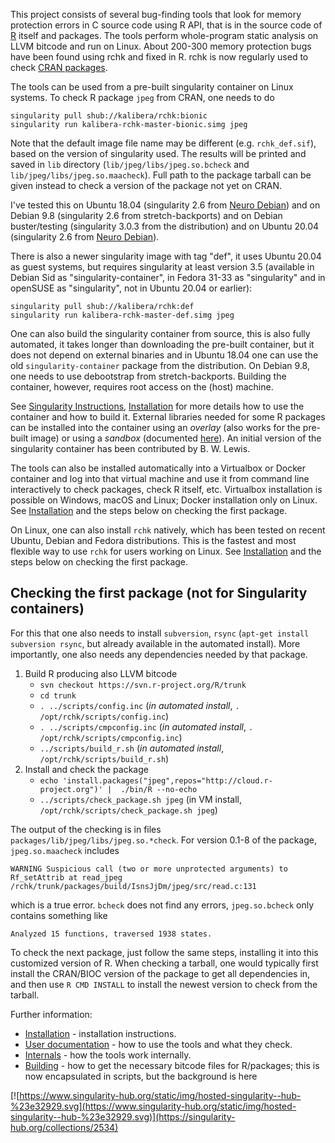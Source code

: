 
This project consists of several bug-finding tools that look for memory
protection errors in C source code using R API, that is in the source code
of [R](http://www.r-project.org/) itself and packages.  The tools perform
whole-program static analysis on LLVM bitcode and run on Linux.  About
200-300 memory protection bugs have been found using rchk and fixed in R. 
rchk is now regularly used to check [CRAN
packages](https://github.com/kalibera/cran-checks/tree/master/rchk).

The tools can be used from a pre-built singularity container on Linux
systems. To check R package `jpeg` from CRAN, one needs to do

```
singularity pull shub://kalibera/rchk:bionic
singularity run kalibera-rchk-master-bionic.simg jpeg
```

Note that the default image file name may be different (e.g. 
`rchk_def.sif`), based on the version of singularity used.  The results will
be printed and saved in `lib` directory (`lib/jpeg/libs/jpeg.so.bcheck` and
`lib/jpeg/libs/jpeg.so.maacheck`).  Full path to the package tarball can be
given instead to check a version of the package not yet on CRAN.  

I've
tested this on Ubuntu 18.04 (singularity 2.6 from
[Neuro Debian](http://neuro.debian.net/install_pkg.html?p=singularity-container))
and on Debian 9.8 (singularity 2.6 from stretch-backports) and on Debian
buster/testing (singularity 3.0.3 from the distribution) and on Ubuntu 20.04
(singularity 2.6 from
[Neuro Debian](http://neuro.debian.net/install_pkg.html?p=singularity-container)).

There is also a newer singularity image with tag "def", it uses Ubuntu 20.04
as guest systems, but requires singularity at least version 3.5 (available
in Debian Sid as "singularity-container", in Fedora 31-33 as "singularity"
and in openSUSE as "singularity", not in Ubuntu 20.04 or earlier):

```
singularity pull shub://kalibera/rchk:def
singularity run kalibera-rchk-master-def.simg jpeg
``` 

One can also build the singularity container from source, this is also fully
automated, it takes longer than downloading the pre-built container, but it
does not depend on external binaries and in Ubuntu 18.04 one can use the old
`singularity-container` package from the distribution.  On Debian 9.8, one
needs to use debootstrap from stretch-backports. Building the container,
however, requires root access on the (host) machine.

See [Singularity Instructions](doc/SINGULARITY.md),
[Installation](doc/INSTALLATION.md) for more details how to use the
container and how to build it.  External libraries needed for some R
packages can be installed into the container using an *overlay* (also works
for the pre-built image) or using a *sandbox* (documented
[here](doc/SINGULARITY.md)).  An initial version of the singularity
container has been contributed by B.  W.  Lewis.

The tools can also be installed automatically into a Virtualbox or Docker
container and log into that virtual machine and use it from command line
interactively to check packages, check R itself, etc.  Virtualbox
installation is possible on Windows, macOS and Linux; Docker installation
only on Linux.  See [Installation](doc/INSTALLATION.md) and the steps below
on checking the first package.

On Linux, one can also install `rchk` natively, which has been tested on
recent Ubuntu, Debian and Fedora distributions.  This is the fastest and
most flexible way to use `rchk` for users working on Linux.  See
[Installation](doc/INSTALLATION.md) and the steps below on checking the
first package.

## Checking the first package (not for Singularity containers)

For this that one also needs to install `subversion`, `rsync` (`apt-get
install subversion rsync`, but already available in the automated install). 
More importantly, one also needs any dependencies needed by that package.

1. Build R producing also LLVM bitcode
	* `svn checkout https://svn.r-project.org/R/trunk`
	* `cd trunk`
	* `. ../scripts/config.inc` (*in automated install*, `. /opt/rchk/scripts/config.inc`)
	* `. ../scripts/cmpconfig.inc` (*in automated install*, `. /opt/rchk/scripts/cmpconfig.inc`)
	* `../scripts/build_r.sh` (*in automated install*, `/opt/rchk/scripts/build_r.sh`)
2. Install and check the package
	* `echo 'install.packages("jpeg",repos="http://cloud.r-project.org")' |  ./bin/R --no-echo`
	* `../scripts/check_package.sh jpeg` (in VM install, `/opt/rchk/scripts/check_package.sh jpeg`)

The output of the checking is in files
`packages/lib/jpeg/libs/jpeg.so.*check`. For version 0.1-8 of the package,
`jpeg.so.maacheck` includes

```
WARNING Suspicious call (two or more unprotected arguments) to Rf_setAttrib at read_jpeg /rchk/trunk/packages/build/IsnsJjDm/jpeg/src/read.c:131
```

which is a true error. `bcheck` does not find any errors, `jpeg.so.bcheck`
only contains something like

```
Analyzed 15 functions, traversed 1938 states.
```

To check the next package, just follow the same steps, installing it into
this customized version of R.  When checking a tarball, one would typically
first install the CRAN/BIOC version of the package to get all dependencies
in, and then use `R CMD INSTALL` to install the newest version to check from
the tarball.

Further information:

* [Installation](doc/INSTALLATION.md) - installation instructions.
* [User documentation](doc/USAGE.md) - how to use the tools and what they check.
* [Internals](doc/INTERNALS.md) - how the tools work internally.
* [Building](doc/BUILDING.md) - how to get the necessary bitcode files for R/packages; this is now encapsulated in scripts, but the background is here

[![https://www.singularity-hub.org/static/img/hosted-singularity--hub-%23e32929.svg](https://www.singularity-hub.org/static/img/hosted-singularity--hub-%23e32929.svg)](https://singularity-hub.org/collections/2534)